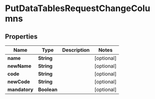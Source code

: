 

# PutDataTablesRequestChangeColumns

## Properties

Name | Type | Description | Notes
------------ | ------------- | ------------- | -------------
**name** | **String** |  |  [optional]
**newName** | **String** |  |  [optional]
**code** | **String** |  |  [optional]
**newCode** | **String** |  |  [optional]
**mandatory** | **Boolean** |  |  [optional]



